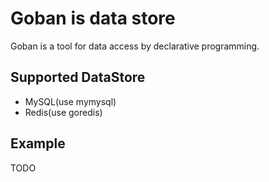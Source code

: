 Goban is data store
======
Goban is a tool for data access by declarative programming.

Supported DataStore
-----
- MySQL(use mymysql)
- Redis(use goredis)

Example
----
TODO


